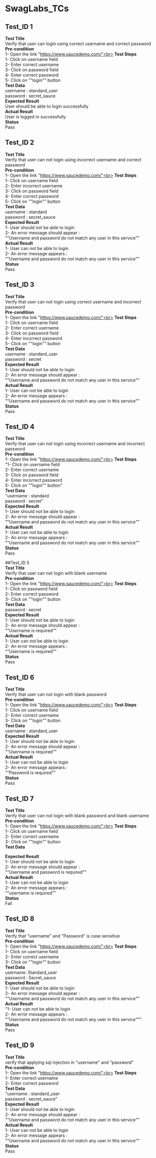 # SwagLabs_TCs <br>

## Test_ID 1<br>
**Test Title**<br>
Verify that user can login using correct username and correct password<br>
**Pre-condition**<br>
1- Open the link "https://www.saucedemo.com/"<br>
**Test Steps**<br>
1- Click on username field<br>
2- Enter correct username<br>
3- Click on password field<br>
4- Enter correct password<br>
5- Click on ""login"" button<br>
**Test Data**<br>
username : standard_user<br>
password : secret_sauce<br>
**Expected Result**<br>
User should be able to login successfully<br> 
**Actual Result**<br>
User is logged in successfully<br>
**Status**<br>
Pass<br>

## Test_ID 2<br>
**Test Title**<br>
Verify that user can not login using incorrect username and correct password<br>
**Pre-condition**<br>
1- Open the link "https://www.saucedemo.com/"<br>
**Test Steps**<br>
1- Click on username field<br>
2- Enter incorrect username<br>
3- Click on password field<br>
4- Enter correct password<br>
5- Click on ""login"" button<br>
**Test Data**<br>
username : standard<br>
password : secret_sauce<br>
**Expected Result**<br>
1- User should not be able to login<br>
2- An error message should appear : <br>
   ""Username and password do not match any user in this service""<br>
**Actual Result**<br>
1- User can not be able to login<br>
2- An error message appears : <br>
   ""Username and password do not match any user in this service""<br>
**Status**<br>
Pass<br>

## Test_ID 3<br>
**Test Title**<br>
Verify that user can not login using correct username and incorrect password<br>
**Pre-condition**<br>
1- Open the link "https://www.saucedemo.com/"<br>
**Test Steps**<br>
1- Click on username field<br>
2- Enter correct username<br>
3- Click on password field<br>
4- Enter incorrect password<br>
5- Click on ""login"" button<br>
**Test Data**<br>
username : standard_user<br>
password : secret<br>
**Expected Result**<br>
1- User should not be able to login<br>
2- An error message should appear : <br>
   ""Username and password do not match any user in this service""<br>
**Actual Result**<br>
1- User can not be able to login<br>
2- An error message appears : <br>
   ""Username and password do not match any user in this service""<br>
**Status**<br>
Pass<br>

## Test_ID 4<br>
**Test Title**<br>
Verify that user can not login using incorrect username and incorrect password<br>
**Pre-condition**<br>
1- Open the link "https://www.saucedemo.com/"<br>
**Test Steps**<br>
"1- Click on username field<br>
2- Enter correct username<br>
3- Click on password field<br>
4- Enter incorrect password<br>
5- Click on ""login"" button"<br>
**Test Data**<br>
"username : standard<br>
password : secret"<br>
**Expected Result**<br>
1- User should not be able to login<br>
2- An error message should appear : <br>
   ""Username and password do not match any user in this service""<br>
**Actual Result**<br>
1- User can not be able to login<br>
2- An error message appears : <br>
   ""Username and password do not match any user in this service""<br>
**Status**<br>
Pass<br>


##Test_ID 5<br>
**Test Title**<br>
Verify that user can not login with blank username <br>
**Pre-condition**<br>
1- Open the link "https://www.saucedemo.com/"<br>
**Test Steps**<br>
1- Click on password field<br>
2- Enter correct password<br>
3- Click on ""login"" button<br>
**Test Data**<br>
password : secret<br>
**Expected Result**<br>
1- User should not be able to login<br>
2- An error message should appear : <br>
   ""Username is required""<br>
**Actual Result**<br>
1- User can not be able to login <br>
2- An error message  appears : <br>
   ""Username is required"" <br>
**Status**<br>
Pass<br>

## Test_ID 6 <br>
**Test Title** <br>
Verify that user can not login with blank password<br>
**Pre-condition**<br>
1- Open the link "https://www.saucedemo.com/"<br>
**Test Steps**<br>
1- Click on username field<br>
2- Enter correct username <br>
3- Click on ""login"" button<br>
**Test Data**<br>
username : standard_user<br>
**Expected Result**<br>
1- User should not be able to login<br>
2- An error message should appear : <br>
   ""Username is required""<br>
**Actual Result**<br>
1- User can not be able to login<br>
2- An error message  appears : <br>
   ""Password is required""<br>
**Status**<br>
Pass<br>

## Test_ID 7<br>
**Test Title**<br>
Verify that user can not login with blank password and blank username <br>
**Pre-condition**<br>
1- Open the link "https://www.saucedemo.com/"<br>
**Test Steps**<br>
1- Click on username field<br>
2- Enter correct username<br>
3- Click on ""login"" button<br>
**Test Data**<br>

**Expected Result**<br>
1- User should not be able to login<br>
2- An error message should appear : <br>
   ""Username and password is required""<br>
**Actual Result**<br>
1- User can not be able to login<br>
2- An error message  appears : <br>
   ""username is required"" <br>
**Status** <br>
Fail <br>

## Test_ID 8 <br>
**Test Title**<br>
Verify that "username" and "Password" is case sensitive <br>
**Pre-condition** <br>
1- Open the link "https://www.saucedemo.com/"<br>
**Test Steps**<br>
1- Click on username field<br>
2- Enter correct username<br>
3- Click on ""login"" button<br>
**Test Data**<br>
username: Standard_user<br>
password : Secret_sauce<br>
**Expected Result**<br>
1- User should not be able to login<br>
2- An error message should appear : <br>
   ""Username and password do not match any user in this service""<br>
**Actual Result**<br>
"1- User can not be able to login<br>
2- An error message  appears : <br>
   ""Username and password do not match any user in this service"""<br>
**Status**<br>
Pass<br>

## Test_ID 9 <br>
**Test Title**<br>
verify that applying sql injection in "username" and "password"<br>
**Pre-condition**<br>
1- Open the link "https://www.saucedemo.com/"<br>
**Test Steps**<br>
1- Enter correct username<br>
2- Enter correct password<br>
**Test Data**<br>
"username : standard_user<br>
password : secret_sauce"<br>
**Expected Result** <br>
1- User should not be able to login<br>
2- An error message should appear : <br>
   ""Username and password do not match any user in this service""<br>
**Actual Result**<br>
1- User can not be able to login<br>
2- An error message  appears : <br>
   ""Username and password do not match any user in this service""<br>
**Status**<br>
Pass<br>






